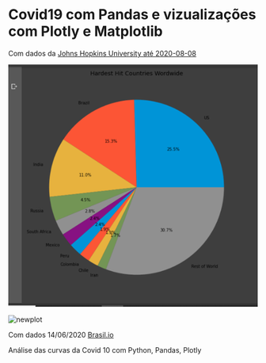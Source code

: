 # Covid19 com Pandas e vizualizações com Plotly e Matplotlib

Com dados da [Johns Hopkins University até 2020-08-08](https://github.com/datasets/covid-19)

![newpie](https://github.com/Rosangelafl/Covid19-com-Plotly/blob/master/1027.tmp.png)

![newplot](https://user-images.githubusercontent.com/20996253/84606968-96f66b00-ae80-11ea-8f6e-eada2c9787ab.png)

Com dados 14/06/2020 [Brasil.io](https://brasil.io/dataset/covid19/caso_full/)

Análise das curvas da Covid 10 com Python, Pandas, Plotly



